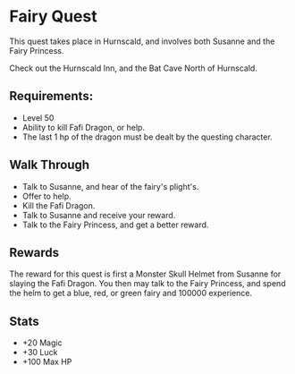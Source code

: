 Fairy Quest
===========
This quest takes place in Hurnscald, and involves both Susanne and the Fairy Princess.

Check out the Hurnscald Inn, and the Bat Cave North of Hurnscald.

Requirements:
------------

* Level 50
* Ability to kill Fafi Dragon, or help.
* The last 1 hp of the dragon must be dealt by the questing character.

Walk Through
------------
* Talk to Susanne, and hear of the fairy's plight's.
* Offer to help.
* Kill the Fafi Dragon.
* Talk to Susanne and receive your reward.
* Talk to the Fairy Princess, and get a better reward.

Rewards
-------
The reward for this quest is first a Monster Skull Helmet from Susanne for slaying the Fafi Dragon.
You then may talk to the Fairy Princess, and spend the helm to get a blue, red, or green fairy and 100000 experience.

Stats
-----
* +20 Magic
* +30 Luck
* +100 Max HP
